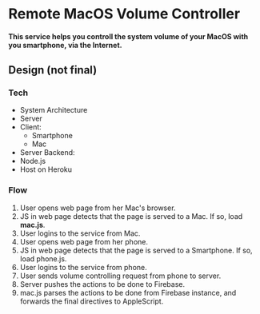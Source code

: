 Remote MacOS Volume Controller
====
#### This service helps you controll the system volume of your MacOS with you smartphone, via the Internet. 

Design (not final)
--
### Tech
* System Architecture
 * Server
 * Client: 
   * Smartphone 
   * Mac
* Server Backend: 
 * Node.js
 * Host on Heroku

### Flow
1. User opens web page from her Mac's browser.
2. JS in web page detects that the page is served to a Mac. If so, load **mac.js**.
3. User logins to the service from Mac.
4. User opens web page from her phone.
5. JS in web page detects that the page is served to a Smartphone. If so, load phone.js.
6. User logins to the service from phone.
7. User sends volume controlling request from phone to server.
8. Server pushes the actions to be done to Firebase.
9. mac.js parses the actions to be done from Firebase instance, and forwards the final directives to AppleScript.
